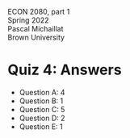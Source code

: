 ECON 2080, part 1  
Spring 2022  
Pascal Michaillat  
Brown University

# Quiz 4: Answers

+ Question A: 4
+ Question B: 1
+ Question C: 5
+ Question D: 2
+ Question E: 1